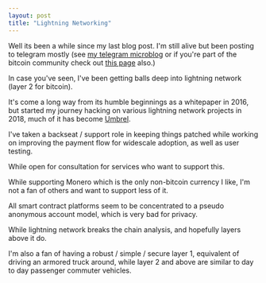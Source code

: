 ```yaml
---
layout: post
title: "Lightning Networking"
---
```


Well its been a while since my last blog post. I'm still alive but been posting to telegram mostly (see [my telegram microblog](https://t.me/nolim1tcoblog) or if you're part of the bitcoin community check out [this page](https://t.me/cmbtcevents) also.)

In case you've seen, I've been getting balls deep into lightning network (layer 2 for bitcoin).

It's come a long way from its humble beginnings as a whitepaper in 2016, but started my journey hacking on various lightning network projects in 2018, much of it has become [Umbrel](https://getumbrel.com/).

I've taken a backseat / support role in keeping things patched while working on improving the payment flow for widescale adoption, as well as user testing.

While open for consultation for services who want to support this.

While supporting Monero which is the only non-bitcoin currency I like, I'm not a fan of others and want to support less of it.

All smart contract platforms seem to be concentrated to a pseudo anonymous account model, which is very bad for privacy.

While lightning network breaks the chain analysis, and hopefully layers above it do.

I'm also a fan of having a robust / simple / secure layer 1, equivalent of driving an armored truck around, while layer 2 and above are similar to day to day passenger commuter vehicles.
